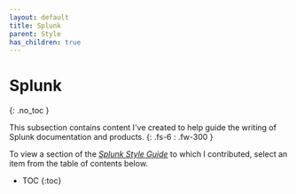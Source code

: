```yaml
---
layout: default
title: Splunk
parent: Style
has_children: true
---
```


# Splunk
{: .no_toc }

This subsection contains content I've created to help guide the writing of Splunk documentation and products.
{: .fs-6 : .fw-300 }

To view a section of the [_Splunk Style Guide_](https://docs.splunk.com/Documentation/StyleGuide/current/StyleGuide/Howtouse) to which I contributed, select an item from the table of contents below.

- TOC
{:toc}
